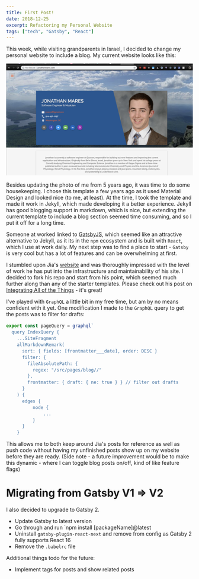 ```yaml
---
title: First Post!
date: 2018-12-25
excerpt: Refactoring my Personal Website
tags: ["tech", "Gatsby", "React"]
---
```


This week, while visiting grandparents in Israel, I decided to change my personal website to include a blog. My current website looks like this:

![My Current Website](old-personal-website.png)

Besides updating the photo of me from 5 years ago, it was time to do some housekeeping. I chose this template a few years ago as it used Material Design and looked nice (to me, at least). At the time, I took the template and made it work in Jekyll, which made developing it a better experience. Jekyll has good blogging support in markdown, which is nice, but extending the current template to include a blog section seemed time consuming, and so I put it off for a long time.

Someone at worked linked to [GatsbyJS](https://gatsbyjs.org), which seemed like an attractive alternative to Jekyll, as it its in the `npm` ecosystem and is built with `React`, which I use at work daily. My next step was to find a place to start - `Gatsby` is very cool but has a lot of features and can be overwhelming at first.

I stumbled upon Jia's [website](https://jiahao.codes/) and was thoroughly impressed with the level of work he has put into the infrastructure and maintainability of his site. I decided to fork his repo and start from his point, which seemed much further along than any of the starter templates. Please check out his post on [Integrating All of the Things](https://jiahao.codes/blog/integrating-and-building-all-the-things/) - it's great!

I've played with `GraphQL` a little bit in my free time, but am by no means confident with it yet. One modification I made to the `GraphQL` query to get the posts was to filter for drafts:

```js
export const pageQuery = graphql`
  query IndexQuery {
    ...SiteFragment
    allMarkdownRemark(
      sort: { fields: [frontmatter___date], order: DESC }
      filter: {
        fileAbsolutePath: {
          regex: "/src/pages/blog//"
        },
        frontmatter: { draft: { ne: true } } // filter out drafts
      }
    ) {
      edges {
          node {
              ...
          }
      }
    }
```

This allows me to both keep around Jia's posts for reference as well as push code without having my unfinished posts show up on my website before they are ready. (Side note - a future improvement would be to make this dynamic - where I can toggle blog posts on/off, kind of like feature flags)

# Migrating from Gatsby V1 => V2
I also decided to upgrade to Gatsby 2.

- Update Gatsby to latest version
- Go through and run `npm install [packageName]@latest
- Uninstall `gatsby-plugin-react-next` and remove from config as Gatsby 2 fully supports React 16
- Remove the `.babelrc` file

Additional things todo for the future:
- Implement tags for posts and show related posts
